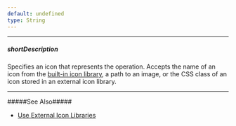 ```yaml
---
default: undefined
type: String
---
```

---
##### shortDescription
Specifies an icon that represents the operation. Accepts the name of an icon from the [built-in icon library](/concepts/60%20Themes/30%20Icon%20Library '/Documentation/Guide/Themes/Icon_Library/'), a path to an image, or the CSS class of an icon stored in an external icon library.

---
#####See Also#####
- [Use External Icon Libraries](/concepts/60%20Themes/30%20Icon%20Library/3%20Use%20External%20Icon%20Libraries.md '/Documentation/Guide/Themes/Icon_Library/#Use_External_Icon_Libraries')